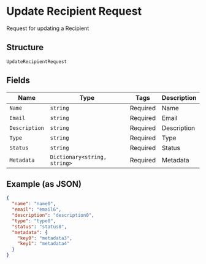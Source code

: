 
# Update Recipient Request

Request for updating a Recipient

## Structure

`UpdateRecipientRequest`

## Fields

| Name | Type | Tags | Description |
|  --- | --- | --- | --- |
| `Name` | `string` | Required | Name |
| `Email` | `string` | Required | Email |
| `Description` | `string` | Required | Description |
| `Type` | `string` | Required | Type |
| `Status` | `string` | Required | Status |
| `Metadata` | `Dictionary<string, string>` | Required | Metadata |

## Example (as JSON)

```json
{
  "name": "name0",
  "email": "email6",
  "description": "description0",
  "type": "type0",
  "status": "status8",
  "metadata": {
    "key0": "metadata3",
    "key1": "metadata4"
  }
}
```

